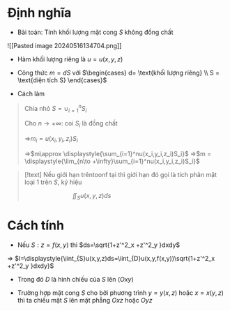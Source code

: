 
# Định nghĩa

- Bài toán: Tính khối lượng mặt cong $S$ không đồng chất 

![[Pasted image 20240516134704.png]]

- Hàm khối lượng riêng là $u=u(x,y,z)$

- Công thức $m=dS$ với $\begin{cases} d= \text{khối lượng riêng} \\ S = \text{diện tích S} \end{cases}$ 

- Cách làm
>Chia nhỏ $S=\cup_{i=1}^nS_i$
>
>Cho $n\to +\infty$: coi $S_i$ là đồng chất
>
>$\Rightarrow$$m_i=u(x_i,y_i,z_i)S_i$
>
>$\Rightarrow$$m\approx \displaystyle{\sum_{i=1}^nu(x_i,y_i,z_i)S_i}$ 
>$\Rightarrow$$m =  \displaystyle{\lim_{n\to +\infty}\sum_{i=1}^nu(x_i,y_i,z_i)S_i}$ 

>[!text]
>Nếu giới hạn trêntoonf tại thì giới hạn đó gọi là tích phân mặt loại 1 trên $S$, ký hiệu
>
>$\hspace{3cm}$$\displaystyle{\iint_{S}u(x,y,z)ds}$

# Cách tính 

- Nếu $S: z=f(x,y)$ thì $ds=\sqrt{1+z'^2_x +z'^2_y }dxdy$  

$\Rightarrow$    $I=\displaystyle{\iint_{S}u(x,y,z)ds=\iint_{D}u(x,y,f(x,y))\sqrt{1+z'^2_x +z'^2_y }dxdy}$ 

- Trong đó $D$ là hình chiếu của $S$ lên $(Oxy)$ 

- Trường hợp mặt cong $S$ cho bởi phương trình $y=y(x,z)$ hoặc $x=x(y,z)$ thì ta chiếu mặt $S$ lên mặt phẳng $Oxz$ hoặc $Oyz$
